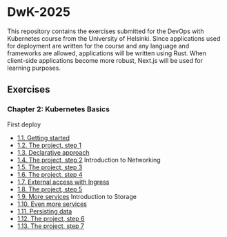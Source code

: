 # DwK-2025

This repository contains the exercises submitted for the DevOps with Kubernetes course from the University of Helsinki. Since applications used for deployment are written for the course and any language and frameworks are allowed, applications will be written using Rust. When client-side applications become more robust, Next.js will be used for learning purposes.

## Exercises

### Chapter 2: Kubernetes Basics

First deploy
- [1.1. Getting started]()
- [1.2. The project, step 1]()
- [1.3. Declarative approach]()
- [1.4. The project, step 2]()
Introduction to Networking
- [1.5. The project, step 3]()
- [1.6. The project, step 4]()
- [1.7. External access with Ingress]()
- [1.8. The project, step 5]()
- [1.9. More services]()
Introduction to Storage
- [1.10. Even more services]()
- [1.11. Persisting data]()
- [1.12. The project, step 6]()
- [1.13. The project, step 7]()